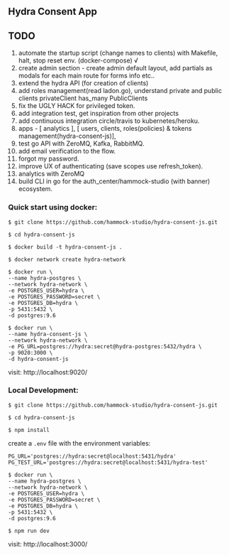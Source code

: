 ## Hydra Consent App

## TODO

1. automate the startup script (change names to clients) with Makefile, halt, stop reset env. (docker-compose) √
2. create admin section - create admin default layout, add partials as modals for each main route for forms info etc..
3. extend the hydra API (for creation of clients)
4. add roles management(read ladon.go), understand private and public clients privateClient has_many PublicClients
5. fix the UGLY HACK for privileged token.
6. add integration test, get inspiration from other projects
7. add continuous integration circle/travis to kubernetes/heroku.
8. apps - [ analytics ], [ users, clients, roles(policies) & tokens management(hydra-consent-js)],
9. test go API with ZeroMQ, Kafka, RabbitMQ.
10. add email verification to the flow.
11. forgot my password.
12. improve UX of authenticating (save scopes use refresh_token).
13. analytics with ZeroMQ
14. build CLI in go for the auth_center/hammock-studio (with banner) ecosystem.

### Quick start using docker:

```
$ git clone https://github.com/hammock-studio/hydra-consent-js.git
```
```
$ cd hydra-consent-js
```
```
$ docker build -t hydra-consent-js .
```
```
$ docker network create hydra-network
```

```
$ docker run \
--name hydra-postgres \
--network hydra-network \
-e POSTGRES_USER=hydra \
-e POSTGRES_PASSWORD=secret \
-e POSTGRES_DB=hydra \
-p 5431:5432 \
-d postgres:9.6
```

```
$ docker run \
--name hydra-consent-js \
--network hydra-network \
-e PG_URL=postgres://hydra:secret@hydra-postgres:5432/hydra \
-p 9020:3000 \
-d hydra-consent-js
```

visit: http://localhost:9020/

### Local Development:

```
$ git clone https://github.com/hammock-studio/hydra-consent-js.git
```
```
$ cd hydra-consent-js
```
```
$ npm install
```

create a `.env` file with the environment variables:

```
PG_URL='postgres://hydra:secret@localhost:5431/hydra'
PG_TEST_URL='postgres://hydra:secret@localhost:5431/hydra-test'
```

```
$ docker run \
--name hydra-postgres \
--network hydra-network \
-e POSTGRES_USER=hydra \
-e POSTGRES_PASSWORD=secret \
-e POSTGRES_DB=hydra \
-p 5431:5432 \
-d postgres:9.6
```

```
$ npm run dev
```

visit: http://localhost:3000/
